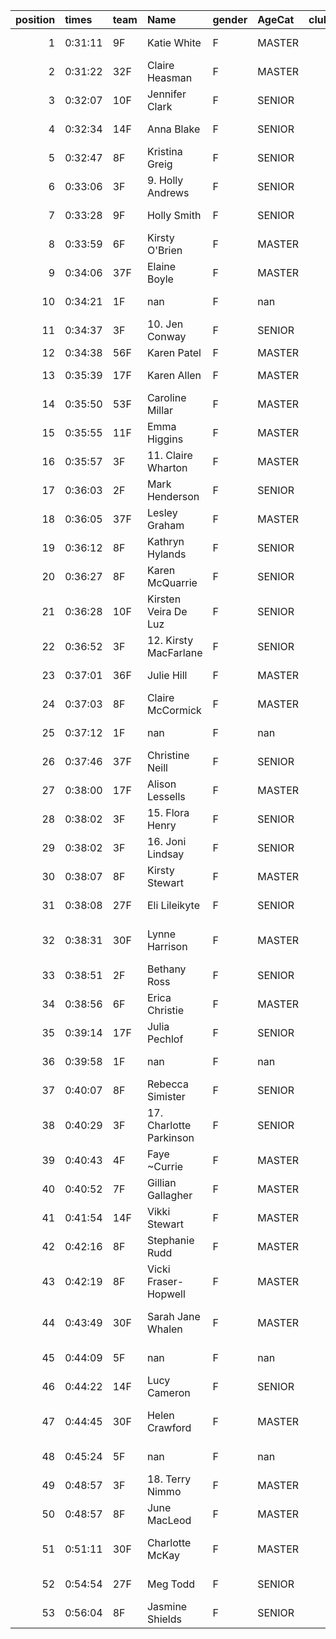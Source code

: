 |   position | times   | team   | Name                    | gender   | AgeCat   |   clubnumber | Club name                  | Website                                    |   finishPosition |
|-----------:|:--------|:-------|:------------------------|:---------|:---------|-------------:|:---------------------------|:-------------------------------------------|-----------------:|
|          1 | 0:31:11 | 9F     | Katie White             | F        | MASTER   |            9 | Garscube Harriers          | https://www.garscubeharriers.org.uk/       |               42 |
|          2 | 0:31:22 | 32F    | Claire Heasman          | F        | MASTER   |           32 | Helensburgh AAC            | https://www.helensburghaac.com/            |               43 |
|          3 | 0:32:07 | 10F    | Jennifer Clark          | F        | SENIOR   |           10 | Shettleston Harriers       | http://shettlestonharriers.org.uk/         |               47 |
|          4 | 0:32:34 | 14F    | Anna Blake              | F        | SENIOR   |           14 | Ayr Seaforth AC            | https://www.ayrseaforth.co.uk/             |               53 |
|          5 | 0:32:47 | 8F     | Kristina Greig          | F        | SENIOR   |            8 | Bellahouston Harriers      | http://www.bellahoustonharriers.co.uk/     |               58 |
|          6 | 0:33:06 | 3F     | 9. Holly Andrews        | F        | SENIOR   |            3 | Bellahouston RR            | https://www.bellahoustonroadrunners.co.uk/ |               62 |
|          7 | 0:33:28 | 9F     | Holly Smith             | F        | SENIOR   |            9 | Garscube Harriers          | https://www.garscubeharriers.org.uk/       |               65 |
|          8 | 0:33:59 | 6F     | Kirsty O'Brien          | F        | MASTER   |            6 | Cambuslang Harriers        | https://cambuslangharriers.org/            |               69 |
|          9 | 0:34:06 | 37F    | Elaine Boyle            | F        | MASTER   |           37 | Law & District AAC         | http://www.lawaac.co.uk/                   |               70 |
|         10 | 0:34:21 | 1F     | nan                     | F        | nan      |            1 | East Kilbride AC           | http://www.ekac.org.uk/                    |               72 |
|         11 | 0:34:37 | 3F     | 10. Jen Conway          | F        | SENIOR   |            3 | Bellahouston RR            | https://www.bellahoustonroadrunners.co.uk/ |               75 |
|         12 | 0:34:38 | 56F    | Karen Patel             | F        | MASTER   |           56 | West End RR                | https://www.westendroadrunners.co.uk/      |               76 |
|         13 | 0:35:39 | 17F    | Karen Allen             | F        | MASTER   |           17 | Calderglen Harriers        | http://www.calderglenharriers.org.uk/      |               87 |
|         14 | 0:35:50 | 53F    | Caroline Millar         | F        | MASTER   |           53 | Troon Tortoises            | http://troontortoises.co.uk                |               89 |
|         15 | 0:35:55 | 11F    | Emma Higgins            | F        | MASTER   |           11 | Airdrie Harriers           | http://airdrieharriers.org/                |               90 |
|         16 | 0:35:57 | 3F     | 11. Claire Wharton      | F        | MASTER   |            3 | Bellahouston RR            | https://www.bellahoustonroadrunners.co.uk/ |               91 |
|         17 | 0:36:03 | 2F     | Mark Henderson          | F        | SENIOR   |            2 | Kilmarnock H&AC            | http://www.kilmarnockharriers.com/         |               93 |
|         18 | 0:36:05 | 37F    | Lesley Graham           | F        | MASTER   |           37 | Law & District AAC         | http://www.lawaac.co.uk/                   |               94 |
|         19 | 0:36:12 | 8F     | Kathryn Hylands         | F        | SENIOR   |            8 | Bellahouston Harriers      | http://www.bellahoustonharriers.co.uk/     |               95 |
|         20 | 0:36:27 | 8F     | Karen McQuarrie         | F        | SENIOR   |            8 | Bellahouston Harriers      | http://www.bellahoustonharriers.co.uk/     |               97 |
|         21 | 0:36:28 | 10F    | Kirsten Veira De Luz    | F        | SENIOR   |           10 | Shettleston Harriers       | http://shettlestonharriers.org.uk/         |               98 |
|         22 | 0:36:52 | 3F     | 12. Kirsty MacFarlane   | F        | SENIOR   |            3 | Bellahouston RR            | https://www.bellahoustonroadrunners.co.uk/ |              103 |
|         23 | 0:37:01 | 36F    | Julie Hill              | F        | MASTER   |           36 | Larkhall YMCA              | https://www.larkhallymcaharriers.org       |              104 |
|         24 | 0:37:03 | 8F     | Claire McCormick        | F        | MASTER   |            8 | Bellahouston Harriers      | http://www.bellahoustonharriers.co.uk/     |              106 |
|         25 | 0:37:12 | 1F     | nan                     | F        | nan      |            1 | East Kilbride AC           | http://www.ekac.org.uk/                    |              107 |
|         26 | 0:37:46 | 37F    | Christine Neill         | F        | SENIOR   |           37 | Law & District AAC         | http://www.lawaac.co.uk/                   |              112 |
|         27 | 0:38:00 | 17F    | Alison Lessells         | F        | MASTER   |           17 | Calderglen Harriers        | http://www.calderglenharriers.org.uk/      |              115 |
|         28 | 0:38:02 | 3F     | 15. Flora Henry         | F        | SENIOR   |            3 | Bellahouston RR            | https://www.bellahoustonroadrunners.co.uk/ |              117 |
|         29 | 0:38:02 | 3F     | 16. Joni Lindsay        | F        | SENIOR   |            3 | Bellahouston RR            | https://www.bellahoustonroadrunners.co.uk/ |              118 |
|         30 | 0:38:07 | 8F     | Kirsty Stewart          | F        | MASTER   |            8 | Bellahouston Harriers      | http://www.bellahoustonharriers.co.uk/     |              119 |
|         31 | 0:38:08 | 27F    | Eli Lileikyte           | F        | SENIOR   |           27 | Glasgow FrontRunners       | https://www.glasgowfrontrunners.org/       |              120 |
|         32 | 0:38:31 | 30F    | Lynne Harrison          | F        | MASTER   |           30 | Greenock Glenpark Harriers | https://greenockglenparkharriers.com/      |              125 |
|         33 | 0:38:51 | 2F     | Bethany Ross            | F        | SENIOR   |            2 | Kilmarnock H&AC            | http://www.kilmarnockharriers.com/         |              128 |
|         34 | 0:38:56 | 6F     | Erica Christie          | F        | MASTER   |            6 | Cambuslang Harriers        | https://cambuslangharriers.org/            |              129 |
|         35 | 0:39:14 | 17F    | Julia Pechlof           | F        | SENIOR   |           17 | Calderglen Harriers        | http://www.calderglenharriers.org.uk/      |              130 |
|         36 | 0:39:58 | 1F     | nan                     | F        | nan      |            1 | East Kilbride AC           | http://www.ekac.org.uk/                    |              135 |
|         37 | 0:40:07 | 8F     | Rebecca Simister        | F        | SENIOR   |            8 | Bellahouston Harriers      | http://www.bellahoustonharriers.co.uk/     |              136 |
|         38 | 0:40:29 | 3F     | 17. Charlotte Parkinson | F        | SENIOR   |            3 | Bellahouston RR            | https://www.bellahoustonroadrunners.co.uk/ |              139 |
|         39 | 0:40:43 | 4F     | Faye ~Currie            | F        | MASTER   |            4 | Inverclyde AC              | https://www.inverclydeac.org/              |              140 |
|         40 | 0:40:52 | 7F     | Gillian Gallagher       | F        | MASTER   |            7 | Giffnock North AC          | https://www.giffnocknorth.co.uk/           |              141 |
|         41 | 0:41:54 | 14F    | Vikki Stewart           | F        | MASTER   |           14 | Ayr Seaforth AC            | https://www.ayrseaforth.co.uk/             |              146 |
|         42 | 0:42:16 | 8F     | Stephanie Rudd          | F        | MASTER   |            8 | Bellahouston Harriers      | http://www.bellahoustonharriers.co.uk/     |              147 |
|         43 | 0:42:19 | 8F     | Vicki Fraser-Hopwell    | F        | MASTER   |            8 | Bellahouston Harriers      | http://www.bellahoustonharriers.co.uk/     |              148 |
|         44 | 0:43:49 | 30F    | Sarah Jane Whalen       | F        | MASTER   |           30 | Greenock Glenpark Harriers | https://greenockglenparkharriers.com/      |              150 |
|         45 | 0:44:09 | 5F     | nan                     | F        | nan      |            5 | Westerlands CCC            | https://westerlandsccc.co.uk/              |              151 |
|         46 | 0:44:22 | 14F    | Lucy Cameron            | F        | SENIOR   |           14 | Ayr Seaforth AC            | https://www.ayrseaforth.co.uk/             |              152 |
|         47 | 0:44:45 | 30F    | Helen Crawford          | F        | MASTER   |           30 | Greenock Glenpark Harriers | https://greenockglenparkharriers.com/      |              153 |
|         48 | 0:45:24 | 5F     | nan                     | F        | nan      |            5 | Westerlands CCC            | https://westerlandsccc.co.uk/              |              155 |
|         49 | 0:48:57 | 3F     | 18. Terry Nimmo         | F        | MASTER   |            3 | Bellahouston RR            | https://www.bellahoustonroadrunners.co.uk/ |              157 |
|         50 | 0:48:57 | 8F     | June MacLeod            | F        | MASTER   |            8 | Bellahouston Harriers      | http://www.bellahoustonharriers.co.uk/     |              158 |
|         51 | 0:51:11 | 30F    | Charlotte McKay         | F        | MASTER   |           30 | Greenock Glenpark Harriers | https://greenockglenparkharriers.com/      |              160 |
|         52 | 0:54:54 | 27F    | Meg Todd                | F        | SENIOR   |           27 | Glasgow FrontRunners       | https://www.glasgowfrontrunners.org/       |              161 |
|         53 | 0:56:04 | 8F     | Jasmine Shields         | F        | SENIOR   |            8 | Bellahouston Harriers      | http://www.bellahoustonharriers.co.uk/     |              162 |